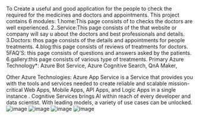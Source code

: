 To Create a useful and good application for the people to check the required for the medicines and doctors and appointments.
This project contains 6 modules: 1.home:This page consists of to checks the doctors are well experienced. 2..Service:This page consists of the that website or company will say u about the doctors and best professionals and details. 3.Doctors: thos page consists of the details and appointments for people treatments. 4.blog:this page consists of reviews of treatments for doctors. 5FAQ'S: this page consists of questions and answers asked by the patients. 6.gallery:this page consists of various type of treatments.
Primary Azure Technology*:
Azure Bot Service, Azure Cognitive Search, QnA Maker,

Other Azure Technologies:
Azure App Service is a Service that provides you with the tools and services needed to create reliable and scalable mission-critical Web Apps, Mobile Apps, API Apps, and Logic Apps in a single instance . Cognitive Services brings AI within reach of every developer and data scientist. With leading models, a variety of use cases can be unlocked.
![image](https://user-images.githubusercontent.com/88933991/176501025-00a5d81f-140e-4097-821e-8e81153bc145.png)
![image](https://user-images.githubusercontent.com/88933991/176501136-339aafb4-b59d-4633-b0a3-df54e56788ca.png)
![image](https://user-images.githubusercontent.com/88933991/176501188-143f8b30-1877-46a0-842a-da3cc3ba598c.png)
![image](https://user-images.githubusercontent.com/88933991/176501320-2530524c-d79f-4430-a1bb-70dc8fbb515c.png)
